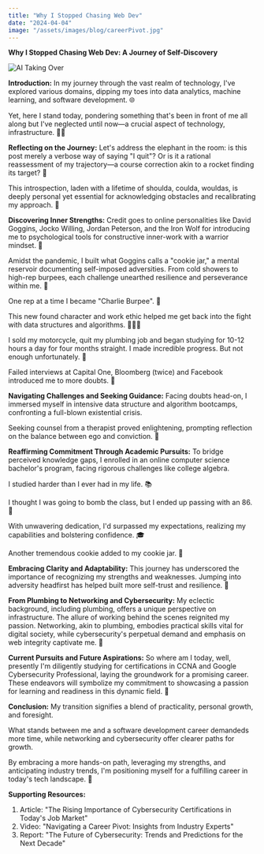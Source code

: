 ```yaml
---
title: "Why I Stopped Chasing Web Dev"
date: "2024-04-04"
image: "/assets/images/blog/careerPivot.jpg"
---
```


**Why I Stopped Chasing Web Dev: A Journey of Self-Discovery**

![AI Taking Over](/assets/images/blog/careerPivot.jpg)

**Introduction:**
In my journey through the vast realm of technology, I've explored various domains, dipping my toes into data analytics, machine learning, and software development. 🌐

Yet, here I stand today, pondering something that's been in front of me all along but I've neglected until now—a crucial aspect of technology, infrastructure. 👷‍♂️

**Reflecting on the Journey:**
Let's address the elephant in the room: is this post merely a verbose way of saying "I quit"? Or is it a rational reassessment of my trajectory—a course correction akin to a rocket finding its target? 🚀

This introspection, laden with a lifetime of shoulda, coulda, wouldas, is deeply personal yet essential for acknowledging obstacles and recalibrating my approach. 🎯

**Discovering Inner Strengths:**
Credit goes to online personalities like David Goggins, Jocko Willing, Jordan Peterson, and the Iron Wolf for introducing me to psychological tools for constructive inner-work with a warrior mindset. 💪

Amidst the pandemic, I built what Goggins calls a "cookie jar," a mental reservoir documenting self-imposed adversities. From cold showers to high-rep burpees, each challenge unearthed resilience and perseverance within me. 🤺

One rep at a time I became "Charlie Burpee". 💨

This new found character and work ethic helped me get back into the fight with data structures and algorithms. 👨🏻‍💻

I sold my motorcycle, quit my plumbing job and began studying for 10-12 hours a day for four months straight. I made incredible progress. But not enough unfortunately. 🥴

Failed interviews at Capital One, Bloomberg (twice) and Facebook introduced me to more doubts. 👀

**Navigating Challenges and Seeking Guidance:**
Facing doubts head-on, I immersed myself in intensive data structure and algorithm bootcamps, confronting a full-blown existential crisis.

Seeking counsel from a therapist proved enlightening, prompting reflection on the balance between ego and conviction. 🤔

**Reaffirming Commitment Through Academic Pursuits:**
To bridge perceived knowledge gaps, I enrolled in an online computer science bachelor's program, facing rigorous challenges like college algebra.

I studied harder than I ever had in my life. 📚

I thought I was going to bomb the class, but I ended up passing with an 86. 🎉

With unwavering dedication, I'd surpassed my expectations, realizing my capabilities and bolstering confidence. 🎓

Another tremendous cookie added to my cookie jar. 🍪

**Embracing Clarity and Adaptability:**
This journey has underscored the importance of recognizing my strengths and weaknesses. Jumping into adversity headfirst has helped built more self-trust and resilience. 🌱

**From Plumbing to Networking and Cybersecurity:**
My eclectic background, including plumbing, offers a unique perspective on infrastructure. The allure of working behind the scenes reignited my passion. Networking, akin to plumbing, embodies practical skills vital for digital society, while cybersecurity's perpetual demand and emphasis on web integrity captivate me. 🔧

**Current Pursuits and Future Aspirations:**
So where am I today, well, presently I'm diligently studying for certifications in CCNA and Google Cybersecurity Professional, laying the groundwork for a promising career. These endeavors will symbolize my commitment to showcasing a passion for learning and readiness in this dynamic field. 💼

**Conclusion:**
My transition signifies a blend of practicality, personal growth, and foresight.

What stands between me and a software development career demandeds more time, while networking and cybersecurity offer clearer paths for growth.

By embracing a more hands-on path, leveraging my strengths, and anticipating industry trends, I'm positioning myself for a fulfilling career in today's tech landscape. 🌟

**Supporting Resources:**

1. Article: "The Rising Importance of Cybersecurity Certifications in Today's Job Market"
2. Video: "Navigating a Career Pivot: Insights from Industry Experts"
3. Report: "The Future of Cybersecurity: Trends and Predictions for the Next Decade"
